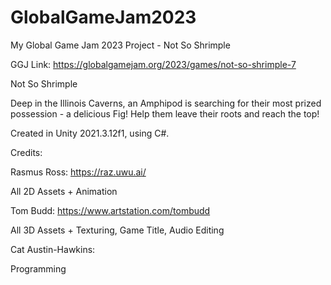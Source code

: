 # GlobalGameJam2023
My Global Game Jam 2023 Project - Not So Shrimple

GGJ Link: https://globalgamejam.org/2023/games/not-so-shrimple-7

Not So Shrimple 

Deep in the Illinois Caverns, an Amphipod is searching for their most prized possession - a delicious Fig! Help them leave their roots and reach the top!

Created in Unity 2021.3.12f1, using C#.


Credits: 

Rasmus Ross: https://raz.uwu.ai/ 

All 2D Assets + Animation


Tom Budd: https://www.artstation.com/tombudd 

All 3D Assets + Texturing, Game Title, Audio Editing


Cat Austin-Hawkins:

Programming

